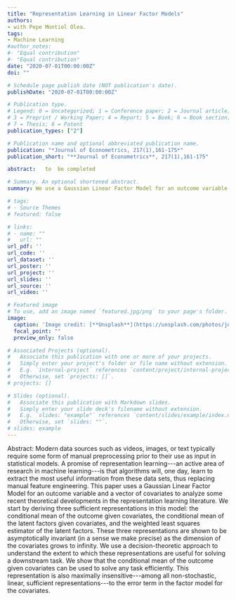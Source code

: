 ```yaml
---
title: "Representation Learning in Linear Factor Models"
authors:
- with Pepe Montiel Olea.
tags:
- Machine Learning
#author_notes:
#- "Equal contribution"
#- "Equal contribution"
date: "2020-07-01T00:00:00Z"
doi: ""

# Schedule page publish date (NOT publication's date).
publishDate: "2020-07-01T00:00:00Z"

# Publication type.
# Legend: 0 = Uncategorized; 1 = Conference paper; 2 = Journal article;
# 3 = Preprint / Working Paper; 4 = Report; 5 = Book; 6 = Book section;
# 7 = Thesis; 8 = Patent
publication_types: ["2"]

# Publication name and optional abbreviated publication name.
publication: "*Journal of Econometrics, 217(1),161-175*"
publication_short: "**Journal of Econometrics**, 217(1),161-175"

abstract:   to  be completed

# Summary. An optional shortened abstract.
summary: We use a Gaussian Linear Factor Model for an outcome variable and a vector of covariates to analyze some recent theoretical developments in the representation learning literature. 

# tags:
# - Source Themes
# featured: false

# links:
# - name: ""
#   url: ""
url_pdf: ''
url_code: ''
url_dataset: ''
url_poster: ''
url_project: ''
url_slides: ''
url_source: ''
url_video: ''

# Featured image
# To use, add an image named `featured.jpg/png` to your page's folder. 
image:
  caption: 'Image credit: [**Unsplash**](https://unsplash.com/photos/jdD8gXaTZsc)'
  focal_point: ""
  preview_only: false

# Associated Projects (optional).
#   Associate this publication with one or more of your projects.
#   Simply enter your project's folder or file name without extension.
#   E.g. `internal-project` references `content/project/internal-project/index.md`.
#   Otherwise, set `projects: []`.
# projects: []

# Slides (optional).
#   Associate this publication with Markdown slides.
#   Simply enter your slide deck's filename without extension.
#   E.g. `slides: "example"` references `content/slides/example/index.md`.
#   Otherwise, set `slides: ""`.
# slides: example
---
```


Abstract: Modern data sources such as videos, images, or text typically require some form of manual preprocessing prior to their use as input in statistical models. A promise of representation learning---an active area of research in machine learning---is that algorithms will, one day, learn to extract the most useful information from these data sets, thus replacing manual feature engineering. This paper uses a Gaussian Linear Factor Model for an outcome variable and a vector of covariates to analyze some recent theoretical developments in the representation learning literature. We start by deriving three sufficient representations in this model: the conditional mean of the outcome given covariates, the conditional mean of the latent factors given covariates, and the weighted least squares estimator of the latent factors. These three representations are shown to be  asymptotically invariant (in a sense we make precise) as the dimension of the covariates grows to infinity. We use a decision-theoretic approach to understand the extent to which these representations are useful for solving a downstream task. We show that the conditional mean of the outcome given covariates can be used to solve any task efficiently. This representation is also maximally insensitive---among all non-stochastic, linear, sufficient representations---to the error term in the factor model for the covariates.
